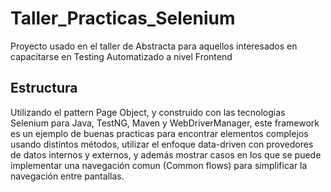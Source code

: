 # Taller_Practicas_Selenium
Proyecto usado en el taller de Abstracta para aquellos interesados en capacitarse en Testing Automatizado a nivel Frontend
## Estructura
Utilizando el pattern Page Object, y construido con las tecnologias Selenium para Java, TestNG, Maven y WebDriverManager, este framework es un ejemplo de buenas practicas para
encontrar elementos complejos usando distintos métodos, utilizar el enfoque data-driven con provedores de datos internos y externos, y además mostrar casos en los que se puede implementar una navegación comun (Common flows) para simplificar la navegación entre pantallas.

